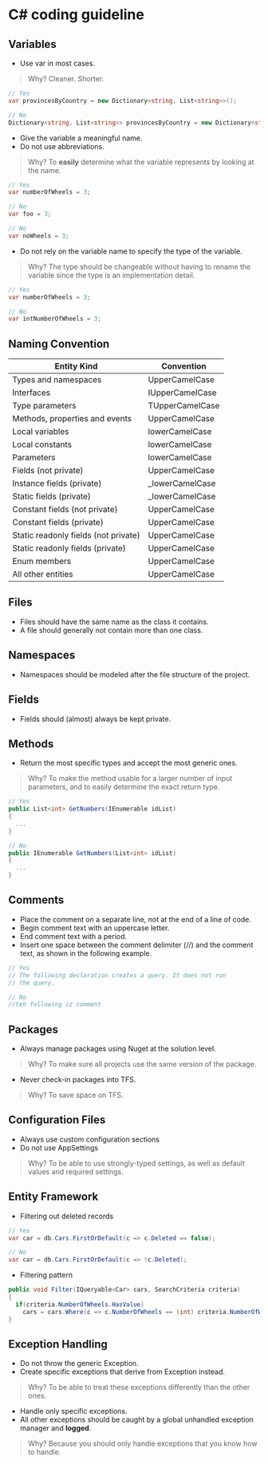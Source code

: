 # C# coding guideline

## Variables

- Use var in most cases.

> Why? Cleaner. Shorter.

```csharp
// Yes
var provincesByCountry = new Dictionary<string, List<string>>();

// No
Dictionary<string, List<string>> provincesByCountry = new Dictionary<string, List<string>>();
```

- Give the variable a meaningful name.
- Do not use abbreviations.

> Why? To **easily** determine what the variable represents by looking at the name.

```csharp
// Yes
var numberOfWheels = 3;

// No
var foo = 3;

// No
var noWheels = 3;
```

- Do not rely on the variable name to specify the type of the variable.

> Why? The type should be changeable without having to rename the variable since the type is an implementation detail.

```csharp
// Yes
var numberOfWheels = 3;

// No
var intNumberOfWheels = 3;
```

## Naming Convention

Entity Kind  | Convention
------------ | -------------
Types and namespaces  | UpperCamelCase
Interfaces  | IUpperCamelCase
Type parameters | TUpperCamelCase
Methods, properties and events | UpperCamelCase
Local variables | lowerCamelCase
Local constants | lowerCamelCase
Parameters | lowerCamelCase
Fields (not private) | UpperCamelCase
Instance fields (private) | _lowerCamelCase
Static fields (private) | _lowerCamelCase
Constant fields (not private) | UpperCamelCase
Constant fields (private) | UpperCamelCase
Static readonly fields (not private) | UpperCamelCase
Static readonly fields (private) | UpperCamelCase
Enum members | UpperCamelCase
All other entities | UpperCamelCase

## Files

- Files should have the same name as the class it contains.
- A file should generally not contain more than one class.

## Namespaces

- Namespaces should be modeled after the file structure of the project.

## Fields
- Fields should (almost) always be kept private.

## Methods

- Return the most specific types and accept the most generic ones.

> Why? To make the method usable for a larger number of input parameters, and to easily determine the exact return type.

```csharp
// Yes
public List<int> GetNumbers(IEnumerable idList)
{
  ...
}

// No
public IEnumerable GetNumbers(List<int> idList)
{
  ...
}
```

## Comments

- Place the comment on a separate line, not at the end of a line of code.
- Begin comment text with an uppercase letter.
- End comment text with a period.
- Insert one space between the comment delimiter (//) and the comment text, as shown in the following example.

```csharp
// Yes
// The following declaration creates a query. It does not run
// the query.

// No
//teh following iz comment
```

## Packages

- Always manage packages using Nuget at the solution level.

> Why? To make sure all projects use the same version of the package.

- Never check-in packages into TFS.

> Why? To save space on TFS.

## Configuration Files

- Always use custom configuration sections
- Do not use AppSettings

> Why? To be able to use strongly-typed settings, as well as default values and required settings.

## Entity Framework

- Filtering out deleted records

```csharp
// Yes
var car = db.Cars.FirstOrDefault(c => c.Deleted == false);

// No
var car = db.Cars.FirstOrDefault(c => !c.Deleted);
```

- Filtering pattern

```csharp
public void Filter(IQueryable<Car> cars, SearchCriteria criteria)
{
  if(criteria.NumberOfWheels.HasValue)
    cars = cars.Where(c => c.NumberOfWheels == (int) criteria.NumberOfWheels);
}
```

## Exception Handling

- Do not throw the generic Exception.
- Create specific exceptions that derive from Exception instead.

> Why? To be able to treat these exceptions differently than the other ones.

- Handle only specific exceptions.
- All other exceptions should be caught by a global unhandled exception manager and **logged**.

> Why? Because you should only handle exceptions that you know how to handle.
